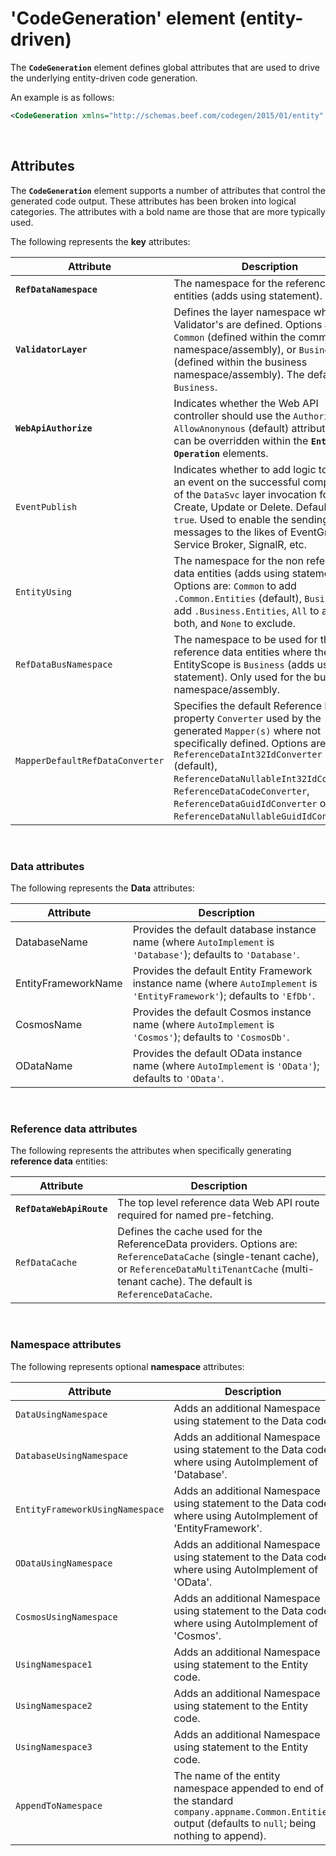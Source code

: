 ﻿# 'CodeGeneration' element (entity-driven)

The **`CodeGeneration`** element defines global attributes that are used to drive the underlying entity-driven code generation. 

An example is as follows:

```xml
<CodeGeneration xmlns="http://schemas.beef.com/codegen/2015/01/entity" RefDataNamespace="Beef.Demo.Common.Entities">
```

<br>

## Attributes

The **`CodeGeneration`** element supports a number of attributes that control the generated code output. These attributes has been broken into logical categories. The attributes with a bold name are those that are more typically used.

The following represents the **key** attributes:

Attribute | Description
-|-
**`RefDataNamespace`** | The namespace for the reference data entities (adds using statement).
**`ValidatorLayer`** | Defines the layer namespace where the Validator's are defined. Options are: `Common` (defined within the common namespace/assembly), or `Business` (defined within the business namespace/assembly). The default is `Business`.
**`WebApiAuthorize`** | Indicates whether the Web API controller should use the `Authorize` or `AllowAnonynous` (default) attribute. This can be overridden within the **`Entity`** and **`Operation`** elements.
`EventPublish` | Indicates whether to add logic to publish an event on the successful completion of the `DataSvc` layer invocation for a Create, Update or Delete. Defaults to `true`. Used to enable the sending of messages to the likes of EventGrid, Service Broker, SignalR, etc.
`EntityUsing` | The namespace for the non reference data entities (adds using statements). Options are: `Common` to add `.Common.Entities` (default), `Business` to add `.Business.Entities`, `All` to add both, and `None` to exclude.
`RefDataBusNamespace` | The namespace to be used for the reference data entities where the EntityScope is `Business` (adds using statement). Only used for the business namespace/assembly.
`MapperDefaultRefDataConverter` | Specifies the default Reference Data property `Converter` used by the generated `Mapper(s)` where not specifically defined. Options are: `ReferenceDataInt32IdConverter` (default),  `ReferenceDataNullableInt32IdConverter`, `ReferenceDataCodeConverter`, `ReferenceDataGuidIdConverter` or `ReferenceDataNullableGuidIdConverter`. 

<br>

### Data attributes

The following represents the **Data** attributes:

Attribute | Description
-|-
DatabaseName | Provides the default database instance name (where `AutoImplement` is `'Database'`); defaults to `'Database'`.
EntityFrameworkName | Provides the default Entity Framework instance name (where `AutoImplement` is `'EntityFramework'`); defaults to `'EfDb'`.
CosmosName | Provides the default Cosmos instance name (where `AutoImplement` is `'Cosmos'`); defaults to `'CosmosDb'`.
ODataName | Provides the default OData instance name (where `AutoImplement` is `'OData'`); defaults to `'OData'`.

<br/>

### Reference data attributes

The following represents the attributes when specifically generating **reference data** entities:

Attribute | Description
-|-
**`RefDataWebApiRoute`** | The top level reference data Web API route required for named pre-fetching.
`RefDataCache` | Defines the cache used for the ReferenceData providers. Options are: `ReferenceDataCache` (single-tenant cache), or `ReferenceDataMultiTenantCache` (multi-tenant cache). The default is `ReferenceDataCache`.

<br>

### Namespace attributes

The following represents optional **namespace** attributes:

Attribute | Description
-|-
`DataUsingNamespace` | Adds an additional Namespace using statement to the Data code.
`DatabaseUsingNamespace` | Adds an additional Namespace using statement to the Data code where using AutoImplement of 'Database'.
`EntityFrameworkUsingNamespace` | Adds an additional Namespace using statement to the Data code where using AutoImplement of 'EntityFramework'.
`ODataUsingNamespace` | Adds an additional Namespace using statement to the Data code where using AutoImplement of 'OData'.
`CosmosUsingNamespace` | Adds an additional Namespace using statement to the Data code where using AutoImplement of 'Cosmos'.
`UsingNamespace1` | Adds an additional Namespace using statement to the Entity code.
`UsingNamespace2` | Adds an additional Namespace using statement to the Entity code.
`UsingNamespace3` | Adds an additional Namespace using statement to the Entity code.
`AppendToNamespace` | The name of the entity namespace appended to end of the standard `company.appname.Common.Entities` output (defaults to `null`; being nothing to append).

